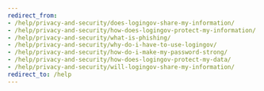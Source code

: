 ```yaml
---
redirect_from:
- /help/privacy-and-security/does-logingov-share-my-information/
- /help/privacy-and-security/how-does-logingov-protect-my-information/
- /help/privacy-and-security/what-is-phishing/
- /help/privacy-and-security/why-do-i-have-to-use-logingov/
- /help/privacy-and-security/how-do-i-make-my-password-strong/
- /help/privacy-and-security/how-does-logingov-protect-my-data/
- /help/privacy-and-security/will-logingov-share-my-information/
redirect_to: /help
---
```

